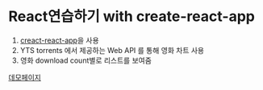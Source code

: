 # React연습하기 with create-react-app
1. [creact-react-app](https://github.com/facebook/create-react-app)을 사용
2. YTS torrents 에서 제공하는 Web API 를 통해 영화 차트 사용
3. 영화 download count별로 리스트를 보여줌

[데모페이지](https://fullmooncoder.github.io/my_movie_react/)



